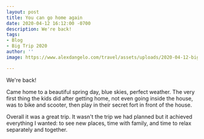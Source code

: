 ```yaml
---
layout: post
title: You can go home again
date: 2020-04-12 16:12:00 -0700
description: We're back!
tags:
- Blog
- Big Trip 2020
author: ''
image: https://www.alexdangelo.com/travel/assets/uploads/2020-04-12-big-trip-final-route.png

---
```

We're back!

Came home to a beautiful spring day, blue skies, perfect weather. The very first thing the kids did after getting home, not even going inside the house, was to bike and scooter, then play in their secret fort in front of the house.

Overall it was a great trip. It wasn't the trip we had planned but it achieved everything I wanted: to see new places, time with family, and time to relax separately and together.